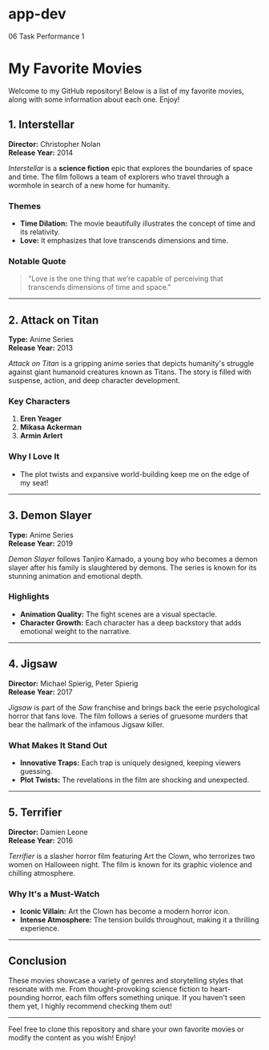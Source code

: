 # app-dev
06 Task Performance 1
# My Favorite Movies

Welcome to my GitHub repository! Below is a list of my favorite movies, along with some information about each one. Enjoy!

## 1. Interstellar

**Director:** Christopher Nolan  
**Release Year:** 2014

*Interstellar* is a **science fiction** epic that explores the boundaries of space and time. The film follows a team of explorers who travel through a wormhole in search of a new home for humanity.

### Themes
- **Time Dilation:** The movie beautifully illustrates the concept of time and its relativity.
- **Love:** It emphasizes that love transcends dimensions and time.

### Notable Quote
> "Love is the one thing that we’re capable of perceiving that transcends dimensions of time and space."

---

## 2. Attack on Titan

**Type:** Anime Series  
**Release Year:** 2013

*Attack on Titan* is a gripping anime series that depicts humanity's struggle against giant humanoid creatures known as Titans. The story is filled with suspense, action, and deep character development.

### Key Characters
1. **Eren Yeager**
2. **Mikasa Ackerman**
3. **Armin Arlert**

### Why I Love It
- The plot twists and expansive world-building keep me on the edge of my seat!

---

## 3. Demon Slayer

**Type:** Anime Series  
**Release Year:** 2019

*Demon Slayer* follows Tanjiro Kamado, a young boy who becomes a demon slayer after his family is slaughtered by demons. The series is known for its stunning animation and emotional depth.

### Highlights
- **Animation Quality:** The fight scenes are a visual spectacle.
- **Character Growth:** Each character has a deep backstory that adds emotional weight to the narrative.

---

## 4. Jigsaw

**Director:** Michael Spierig, Peter Spierig  
**Release Year:** 2017

*Jigsaw* is part of the *Saw* franchise and brings back the eerie psychological horror that fans love. The film follows a series of gruesome murders that bear the hallmark of the infamous Jigsaw killer.

### What Makes It Stand Out
- **Innovative Traps:** Each trap is uniquely designed, keeping viewers guessing.
- **Plot Twists:** The revelations in the film are shocking and unexpected.

---

## 5. Terrifier

**Director:** Damien Leone  
**Release Year:** 2016

*Terrifier* is a slasher horror film featuring Art the Clown, who terrorizes two women on Halloween night. The film is known for its graphic violence and chilling atmosphere.

### Why It's a Must-Watch
- **Iconic Villain:** Art the Clown has become a modern horror icon.
- **Intense Atmosphere:** The tension builds throughout, making it a thrilling experience.

---

## Conclusion

These movies showcase a variety of genres and storytelling styles that resonate with me. From thought-provoking science fiction to heart-pounding horror, each film offers something unique. If you haven't seen them yet, I highly recommend checking them out!

---

Feel free to clone this repository and share your own favorite movies or modify the content as you wish! Enjoy!
